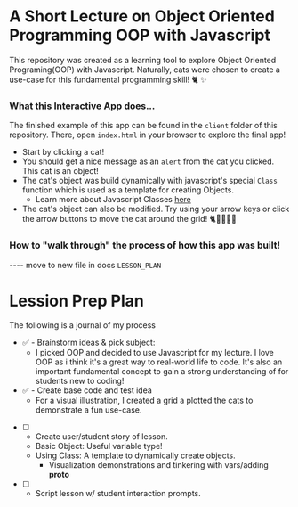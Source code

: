 # A Short Lecture on Object Oriented Programming OOP with Javascript
This repository was created as a learning tool to explore Object Oriented Programing(OOP) with Javascript. Naturally, cats were chosen to create a use-case for this fundamental programming skill! 🐈 ✨

### What this Interactive App does...
The finished example of this app can be found in the `client` folder of this repository. There, open `index.html` in your browser to explore the final app!
- Start by clicking a cat!
- You should get a nice message as an `alert` from the cat you clicked. This cat is an object!
- The cat's object was build dynamically with javascript's special `Class` function which is used as a template for creating Objects.
  - Learn more about Javascript Classes [here](https://developer.mozilla.org/en-US/docs/Web/JavaScript/Reference/Classes)
- The cat's object can also be modified. Try using your arrow keys or click the arrow buttons to move the cat around the grid! 🐈🐾🐾🐾🐾

### How to "walk through" the process of how this app was built!


---- move to new file in docs `LESSON_PLAN`
# Lession Prep Plan
The following is a journal of my process

- ✅ - Brainstorm ideas & pick subject:
  - I picked OOP and decided to use Javascript for my lecture. I love OOP as i think it's a great way to real-world life to code. It's also an important fundamental concept to gain a strong understanding of for students new to coding!
- ✅ - Create base code and test idea
  - For a visual illustration, I created a grid a plotted the cats to demonstrate a fun use-case.
- [ ] - Create user/student story of lesson.
  - Basic Object: Useful variable type!
  - Using Class: A template to dynamically create objects.
    - Visualization demonstrations and tinkering with vars/adding __proto__
- [ ] - Script lesson w/ student interaction prompts.
